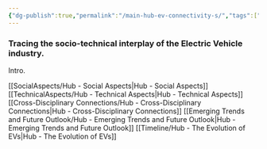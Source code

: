 ```yaml
---
{"dg-publish":true,"permalink":"/main-hub-ev-connectivity-s/","tags":["gardenEntry"]}
---
```


### Tracing the socio-technical interplay of the Electric Vehicle industry. 
Intro.

[[SocialAspects/Hub - Social Aspects\|Hub - Social Aspects]]
[[TechnicalAspects/Hub - Technical Aspects\|Hub - Technical Aspects]]
[[Cross-Disciplinary Connections/Hub - Cross-Disciplinary Connections\|Hub - Cross-Disciplinary Connections]]
[[Emerging Trends and Future Outlook/Hub - Emerging Trends and Future Outlook\|Hub - Emerging Trends and Future Outlook]]
[[Timeline/Hub - The Evolution of EVs\|Hub - The Evolution of EVs]]

